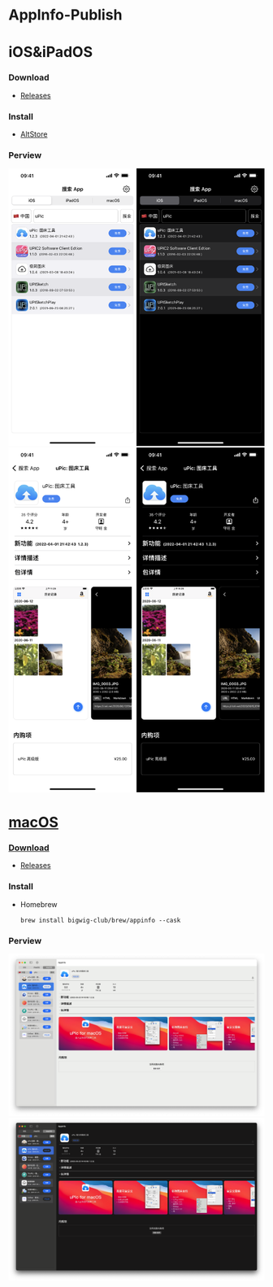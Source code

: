 # AppInfo-Publish
# iOS&iPadOS

### Download

- [Releases](https://github.com/uclort/AppInfo-Publish/releases)

### Install

* [AltStore](https://altstore.io/)

### Perview

<div align="center">
  <a href="https://github.com/uclort/AppInfo-Publish/tree/main/Preview">
  <img src="./Preview/ios_list.png"/>
</div>


<div align="center">
  <a href="https://github.com/uclort/AppInfo-Publish/tree/main/Preview">
  <img src="./Preview/ios_detail.png"/>
</div>


# macOS

### Download

- [Releases](https://github.com/uclort/AppInfo-Publish/releases)

### Install

- Homebrew

  ```
  brew install bigwig-club/brew/appinfo --cask
  ```

### Perview

<div align="center">
  <a href="https://github.com/uclort/AppInfo-Publish/tree/main/Preview">
  <img src="./Preview/mac_light.png"/>
</div>

<div align="center“">
  <a href="https://github.com/uclort/AppInfo-Publish/tree/main/Preview">
  <img src="./Preview/mac_dark.png"/>
</div>